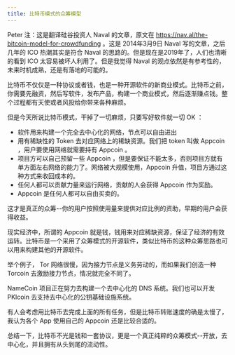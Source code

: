 ```yaml
---
title: 比特币模式的众筹模型
---
```


Peter 注：这是翻译硅谷投资人 Naval 的文章，原文在 https://nav.al/the-bitcoin-model-for-crowdfunding 。这是 2014年3月9日 Naval 写的文章，之后几年的 ICO 热潮其实是符合 Naval 的思路的。但是现在是2019年了，人们也清晰的看到 ICO 太容易被坏人利用了。但是我觉得 Naval 的观点依然是有参考性的，未来时机成熟，还是有落地的可能的。

比特币不仅仅是一种协议或者钱，也是一种开源软件的新商业模式。比特币之前，你需要先融资，然后写软件，发布产品，构建一个商业模式，然后逐渐赚点钱。整个过程都有天使或者风投给你带来各种麻烦。

但是今天所说比特币模式，干掉了一切麻烦，只要写好软件就一切 OK ：

- 软件用来构建一个完全去中心化的网络，节点可以自由进出
- 用有稀缺性的 Token 去对应网络上的稀缺资源。我们把 token 叫做 Appcoin ，用户要使用网络就需要持有 Appcoin 。
- 项目方可以自己预留一些 Appcoin ，但是要保证不能太多，否则项目方就有单方面左右网络的能力了。网络被大规模使用，Appcoin 升值，项目方通过这种方式来收回成本的。
- 任何人都可以贡献力量来运行网络，贡献的人会获得 Appcoin 作为奖励。
- Appcoin 是任何人都可以自由买卖的。

这才是真正的众筹--你的用户按照使用量来提供对应比例的资助，早期的用户会获得收益。

现实经济中，所谓的 Appcoin 就是钱，钱用来对应稀缺资源，保证了经济的有效运转。比特币是一个采用了众筹模式的开源软件，类似比特币的这种众筹思路也可以用来构建其他的开源软件。

举个例子， Tor 网络很慢，因为接力节点是义务劳动的，而如果我们创造一种 Torcoin 去激励接力节点，情况就完全不同了。

NameCoin 项目正在努力去构建一个去中心化的 DNS 系统。我们也可以开发 PKIcoin 去支持去中心化的公钥基础设施系统。

有人会考虑用比特币去完成上面的所有任务，但是比特币转账速度的确是太慢了，我认为各个 App 使用自己的 Appcoin 还是比较合适的。

总结一下，比特币不光是钱和一套协议，更是一个真正纯粹的众筹模式--开放，去中心化，并且拥有从头到尾的流动性。
